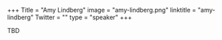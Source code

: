 +++
Title = "Amy Lindberg"
image = "amy-lindberg.png"
linktitle = "amy-lindberg"
Twitter = ""
type = "speaker"
+++

TBD